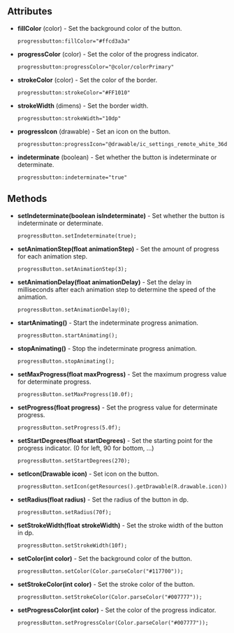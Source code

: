 ## Attributes

* **fillColor** (color) - Set the background color of the button.

    ```
    progressbutton:fillColor="#ffcd3a3a"
    ```
    
* **progressColor** (color) - Set the color of the progress indicator.

    ```
    progressbutton:progressColor="@color/colorPrimary"
    ```
    
* **strokeColor** (color) - Set the color of the border.

    ```
    progressbutton:strokeColor="#FF1010"
    ```
    
* **strokeWidth** (dimens) - Set the border width.

    ```
    progressbutton:strokeWidth="10dp"
    ```
    
* **progressIcon** (drawable) - Set an icon on the button.

    ```
    progressbutton:progressIcon="@drawable/ic_settings_remote_white_36dp"
    ```
    
* **indeterminate** (boolean) - Set whether the button is indeterminate or determinate.

    ```
    progressbutton:indeterminate="true"
    ```
    

## Methods

* **setIndeterminate(boolean isIndeterminate)** - Set whether the button is indeterminate or determinate.

    ```
    progressButton.setIndeterminate(true);
    ```
    
* **setAnimationStep(float animationStep)** - Set the amount of progress for each animation step.

    ```
    progressButton.setAnimationStep(3);
    ```

* **setAnimationDelay(float animationDelay)** - Set the delay in milliseconds after each animation step to determine the speed of the animation.

    ```
    progressButton.setAnimationDelay(0);
    ```
    
* **startAnimating()** - Start the indeterminate progress animation.

    ```
    progressButton.startAnimating();
    ```
    
* **stopAnimating()** - Stop the indeterminate progress animation.

    ```
    progressButton.stopAnimating();
    ```
    
* **setMaxProgress(float maxProgress)** - Set the maximum progress value for determinate progress.

    ```
    progressButton.setMaxProgress(10.0f);
    ```
    
* **setProgress(float progress)** - Set the progress value for determinate progress.

    ```
    progressButton.setProgress(5.0f);
    ```
        
* **setStartDegrees(float startDegrees)** - Set the starting point for the progress indicator. (0 for left, 90 for bottom, ...)

    ```
    progressButton.setStartDegrees(270);
    ```
    
* **setIcon(Drawable icon)** - Set icon on the button.

    ```
    progressButton.setIcon(getResources().getDrawable(R.drawable.icon));
    ```
            
* **setRadius(float radius)** - Set the radius of the button in dp.

    ```
    progressButton.setRadius(70f);
    ```
            
* **setStrokeWidth(float strokeWidth)** - Set the stroke width of the button in dp.

    ```
    progressButton.setStrokeWidth(10f);
    ```
           
* **setColor(int color)** - Set the background color of the button.

    ```
    progressButton.setColor(Color.parseColor("#117700"));
    ```
          
* **setStrokeColor(int color)** - Set the stroke color of the button.

    ```
    progressButton.setStrokeColor(Color.parseColor("#007777"));
    ```
      
* **setProgressColor(int color)** - Set the color of the progress indicator.

    ```
    progressButton.setProgressColor(Color.parseColor("#007777"));
    ```